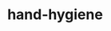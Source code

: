 --- 
layout: branching-narrative
permalink: "/modules/introduction/hand-hygiene/"
title: hand-hygiene

#FIRST LEVEL
questions: 
  - question: Ms. Patel offered me a towel to dry my hands after washing in her home. I thank her and…
    link: 1
    background: hand-hygiene/q1.jpg
    answers:
      - answer:
        text: Dry my hands with the towel offered. It is important to build trust and not offend her.
        link: 1a
   
      - answer:
        text: Walk away with wet hands. I don’t mind offending her.
        link: 1b

#SECOND LEVEL

  - question: My next steps are to…
    link: 1a
    background: hand-hygiene/q2.jpg
    answers:
      - answer:
        text: Take the first opportunity while still in Ms. Patel’s home to sanitize my hands with my pre-packed sanitizer and paper towels.
        feedback: While it is important to build trust with clients it is critical to maintain best practice in hygiene. Avoid client’s towels as these are considered a potential source of contamination.  In the client’s home, always use your pre-packed VCH approved  supply of soap and hand sanitizer with paper towels.
        link: 2a
        background: hand-hygiene/2a.jpg
   
      - answer:
        text: I wait until I finish the visit and in my car for a thorough post-visit hand sanitation.
        feedback: "Waiting to sanitize your hands means a higher risk of infection: Anything touched from the time of contamination is also considered contaminated.  In the client’s home, always use your pre-packed VCH approved  supply of soap and hand sanitizer with paper towels."
        link: 2b
        background: hand-hygiene/2b.jpg


  - question: My next steps are to…
    link: 1b
    background: hand-hygiene/q3.jpg
    answers:
      - answer:
        text: Continue the visit as planned knowing that I have avoided potential infection.
        feedback: Infection control is critical for the community nurse and it is wise to avoid the client’s towel. However while doing so try to build trust with your client in other ways.  In the client’s home, always use your pre-packed VCH approved  supply of soap and hand sanitizer with paper towels. 
        link: 3a
        background: hand-hygiene/3a.jpg
   
      - answer:
        text: Kindly explain that I brought my own hand hygiene supplies.
        feedback: Congratulations, this is the best alternative.  You are right to gently reject your client’s offer and follow best practice for hand hygiene.  Have your VCH approved supply of soap and hand sanitizer with paper towels packed and ready to use in the clients’ home.
        link: 3b
        background: hand-hygiene/3b.jpg

---
